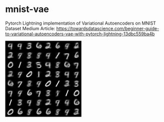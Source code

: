# mnist-vae

Pytorch Lightning implementation of Variational Autoencoders on MNIST Dataset 
Medium Article: https://towardsdatascience.com/beginner-guide-to-variational-autoencoders-vae-with-pytorch-lightning-13dbc559ba4b

![](epoch_25.png)
